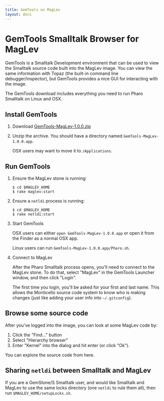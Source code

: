 ```yaml
---
title: GemTools on MagLev
layout: docs
---
```


# GemTools Smalltalk Browser for MagLev

GemTools is a Smalltalk Development environment that can be used to view
the Smalltalk source code built into the MagLev image.  You can view the
same information with Topaz (the built-in command line debugger/inspector),
but GemTools provides a nice GUI for interacting with the image.

The GemTools download includes everything you need to run Pharo Smalltalk
on Linux and OSX.

## Install GemTools

1. Download [GemTools-MagLev-1.0.0.zip](http://seaside.gemstone.com/squeak/GemTools-MagLev-1.0.0.zip)
1. Unzip the archive.
   You should have a directory named `GemTools-MagLev-1.0.0.app`.

   OSX users may want to move it to `/Applications`.

## Run GemTools

1. Ensure the MagLev stone is running:

       $ cd $MAGLEV_HOME
       $ rake maglev:start

1. Ensure a `netldi` process is running:

       $ cd $MAGLEV_HOME
       $ rake netldi:start

1. Start GemTools

   OSX users can either `open GemTools-MagLev-1.0.0.app` or open it from
   the Finder as a normal OSX app.

   Linux users can run `GemTools-MagLev-1.0.0.app/Pharo.sh`.

1. Connect to MagLev

   After the Pharo Smalltalk process opens, you'll need to connect to the
   MagLev stone.  To do that, select "MagLev" in the GemTools Launcher
   window, and then click "Login".

   The first time you login, you'll be asked for your first and last name.
   This allows the Monticello source code system to know who is making
   changes (just like adding your user info into `~/.gitconfig`).

## Browse some source code

After you've logged into the image, you can look at some MagLev code by:

1. Click the "Find..." button
1. Select "Hierarchy browser"
2. Enter "Kernel" into the dialog and hit enter (or click "Ok").

You can explore the source code from here.

## Sharing `netldi` between Smalltalk and MagLev

If you are a GemStone/S Smalltalk user, and would like Smalltalk and MagLev
to use the same locks directory (one `netldi` to rule them all), then run
`$MAGLEV_HOME/setupLocks.sh`.
